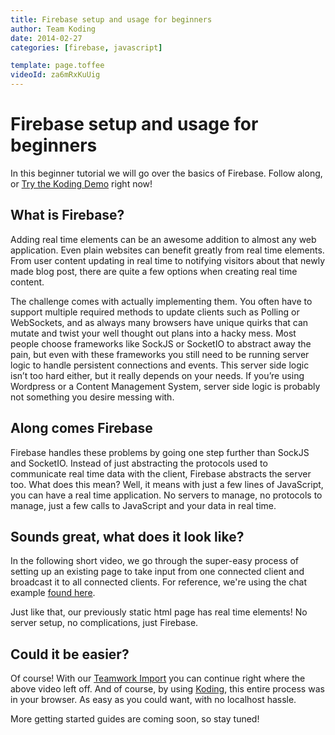 ```yaml
---
title: Firebase setup and usage for beginners
author: Team Koding
date: 2014-02-27
categories: [firebase, javascript]

template: page.toffee
videoId: za6mRxKuUig
---
```


# Firebase setup and usage for beginners

In this beginner tutorial we will go over the basics of Firebase. Follow along, or [Try the Koding Demo](https://koding.com/Develop/Teamwork?import=http://goo.gl/TVcmyp) right now!

## What is Firebase?

Adding real time elements can be an awesome addition to almost any web application. Even plain websites can benefit greatly from real time elements. From user content updating in real time to notifying visitors about that newly made blog post, there are quite a few options when creating real time content.

The challenge comes with actually implementing them. You often have to support multiple required methods to update clients such as Polling or WebSockets, and as always many browsers have unique quirks that can mutate and twist your well thought out plans into a hacky mess. Most people choose frameworks like SockJS or SocketIO to abstract away the pain, but even with these frameworks you still need to be running server logic to handle persistent connections and events. This server side logic isn’t too hard either, but it really depends on your needs. If you’re using Wordpress or a Content Management System, server side logic is probably not something you desire messing with.

## Along comes Firebase

Firebase handles these problems by going one step further than SockJS and SocketIO. Instead of just abstracting the protocols used to communicate real time data with the client, Firebase abstracts the server too. What does this mean? Well, it means with just a few lines of JavaScript, you can have a real time application. No servers to manage, no protocols to manage, just a few calls to JavaScript and your data in real time.

## Sounds great, what does it look like?

In the following short video, we go through the super-easy process of setting up an existing page to take input from one connected client and broadcast it to all connected clients. For reference, we're using the chat example [found here](https://www.firebase.com/tutorial/#example/chat).

Just like that, our previously static html page has real time elements! No server setup, no complications, just Firebase.

## Could it be easier?

Of course! With our [Teamwork Import](https://koding.com/Develop/Teamwork?import=http://goo.gl/TVcmyp) you can continue right where the above video left off. And of course, by using [Koding](https://koding.com), this entire process was in your browser. As easy as you could want, with no localhost hassle.

More getting started guides are coming soon, so stay tuned!
